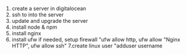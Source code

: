 1. create a server in digitalocean
2. ssh to into the server
3. update and upgrade the server
4. install node & npm
5. install nginx
6. install ufw if needed, setup firewall "ufw allow http, ufw allow "Nginx HTTP", ufw allow ssh"
7.create linux user "adduser username

